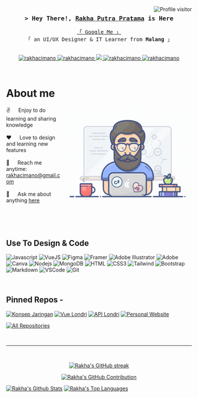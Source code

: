 <a href="https://komarev.com/ghpvc/?username=rakhacimano">
  <img align="right" src="https://komarev.com/ghpvc/?username=rakhacimano&label=Visitors&color=0e75b6&style=flat" alt="Profile visitor" />
</a>

<!-- Intro  -->
<h3 align="center">
        <samp>&gt; Hey There!,
                <b><a target="_blank" href="https://rakhacimano.github.io">Rakha Putra Pratama</a></b>
        is Here</samp>
</h3>


<p align="center"> 
  <samp>
    <a href="https://www.google.com/search?q=Rakha+Putra+Pratama">「 Google Me 」</a>
    <br>
    「 an UI/UX Designer & IT Learner from <b>Malang</b> 」
    <br>
    <br>
  </samp>
</p>

<p align="center">
 <a href="https://rakhacimano.github.io" target="blank">
  <img src="https://img.shields.io/badge/Website-DC143C?style=for-the-badge&logo=medium&logoColor=white" alt="rakhacimano" />
 </a>
 <a href="https://linkedin.com/in/rakhacimano" target="_blank">
  <img src="https://img.shields.io/badge/LinkedIn-0077B5?style=for-the-badge&logo=linkedin&logoColor=white" alt="rakhacimano"/>
 </a>
 <a href="https://twitter.com/rakhacimano" target="_blank">
  <img src="https://img.shields.io/badge/Twitter-1DA1F2?style=for-the-badge&logo=twitter&logoColor=white" />
 </a>
 <a href="https://instagram.com/rakhacimano" target="_blank">
  <img src="https://img.shields.io/badge/Instagram-fe4164?style=for-the-badge&logo=instagram&logoColor=white" alt="rakhacimano" />
 </a> 
 <a href="https://facebook.com/rakhacimano" target="_blank">
  <img src="https://img.shields.io/badge/Facebook-20BEFF?&style=for-the-badge&logo=facebook&logoColor=white" alt="rakhacimano"  />
  </a> 
</p>
<br />

<!-- About Section -->
 # About me
 
<p>
 <img align="right" width="350" src="programmer.gif" alt="Coding gif" />
  
 ✌️ &emsp; Enjoy to do learning and sharing knowledge <br/><br/>
 ❤️ &emsp; Love to design and learning new features<br/><br/>
 📧 &emsp; Reach me anytime: rakhacimano@gmail.com<br/><br/>
 💬 &emsp; Ask me about anything [here](https://github.com/rakhacimano/rakhacimano/issues)

</p>

<br/>
<br/>
<br/>

## Use To Design & Code

![Javascript](https://img.shields.io/badge/Javascript-F0DB4F?style=for-the-badge&labelColor=black&logo=javascript&logoColor=F0DB4F)
![VueJS](https://img.shields.io/badge/Vue.js-35495E?style=for-the-badge&logo=vuedotjs&logoColor=4FC08D)
![Figma](https://img.shields.io/badge/figma-%23F24E1E.svg?style=for-the-badge&logo=figma&logoColor=white)
![Framer](https://img.shields.io/badge/Framer-black?style=for-the-badge&logo=framer&logoColor=blue)
![Adobe Illustrator](https://img.shields.io/badge/adobe%20illustrator-%23FF9A00.svg?style=for-the-badge&logo=adobe%20illustrator&logoColor=white)
![Adobe](https://img.shields.io/badge/adobe-%23FF0000.svg?style=for-the-badge&logo=adobe&logoColor=white)
![Canva](https://img.shields.io/badge/Canva-%2300C4CC.svg?style=for-the-badge&logo=Canva&logoColor=white)
![Nodejs](https://img.shields.io/badge/Nodejs-3C873A?style=for-the-badge&labelColor=black&logo=node.js&logoColor=3C873A)
![MongoDB](https://img.shields.io/badge/MongoDB-4EA94B?style=for-the-badge&logo=mongodb&logoColor=white)
![HTML](https://img.shields.io/badge/HTML5-E34F26?style=for-the-badge&logo=html5&logoColor=white)
![CSS3](https://img.shields.io/badge/CSS3-1572B6?style=for-the-badge&logo=css3&logoColor=white)
![Tailwind](https://img.shields.io/badge/Tailwind_CSS-092749?style=for-the-badge&logo=tailwindcss&logoColor=06B6D4&labelColor=000000)
![Bootstrap](https://img.shields.io/badge/Bootstrap-563D7C?style=for-the-badge&logo=bootstrap&logoColor=white)
![Markdown](https://img.shields.io/badge/Markdown-000000?style=for-the-badge&logo=markdown&logoColor=white)
![VSCode](https://img.shields.io/badge/Visual_Studio-0078d7?style=for-the-badge&logo=visual%20studio&logoColor=white)
![Git](https://img.shields.io/badge/Git-F05032?style=for-the-badge&logo=git&logoColor=white)

<br/>

## Pinned Repos -
[![Konsep Jaringan](https://github-readme-stats.vercel.app/api/pin/?username=rakhacimano&repo=konsep-jaringan&border_color=7F3FBF&bg_color=0D1117&title_color=C9D1D9&text_color=8B949E&icon_color=7F3FBF)](https://github.com/rakhacimano/konsep-jaringan)
[![Vue Londri](https://github-readme-stats.vercel.app/api/pin/?username=rakhacimano&repo=vue_londri&border_color=7F3FBF&bg_color=0D1117&title_color=C9D1D9&text_color=8B949E&icon_color=7F3FBF)](https://github.com/rakhacimano/vue_londri)
[![API Londri](https://github-readme-stats.vercel.app/api/pin/?username=rakhacimano&repo=api_laundry&border_color=7F3FBF&bg_color=0D1117&title_color=C9D1D9&text_color=8B949E&icon_color=7F3FBF)](https://github.com/rakhacimano/api_laundry)
[![Personal Website](https://github-readme-stats.vercel.app/api/pin/?username=rakhacimano&repo=rakhacimano.github.io&border_color=7F3FBF&bg_color=0D1117&title_color=C9D1D9&text_color=8B949E&icon_color=7F3FBF)](https://github.com/rakhacimano/rakhacimano.github.io)

<p align="left">
  <a href="https://github.com/rakhacimano?tab=repositories" target="_blank"><img alt="All Repositories" title="All Repositories" src="https://img.shields.io/badge/-All%20Repos-2962FF?style=for-the-badge&logo=koding&logoColor=white"/></a>
</p>

<br/>
<hr/>
<br/>

<p align="center">
  <a href="https://github.com/rakhacimano">
    <img src="https://github-readme-streak-stats.herokuapp.com/?user=alsiam&theme=radical&border=7F3FBF&background=0D1117" alt="Rakha's GitHub streak"/>
  </a>
</p>

<p align="center">
  <a href="https://github.com/rakhacimano">
    <img src="https://github-profile-summary-cards.vercel.app/api/cards/profile-details?username=rakhacimano&theme=radical" alt="Rakha's GitHub Contribution"/>
  </a>
</p>

<a> 
    <a href="https://github.com/rakhacimano"><img alt="Rakha's Github Stats" src="https://denvercoder1-github-readme-stats.vercel.app/api?username=rakhacimano&show_icons=true&count_private=true&theme=react&border_color=7F3FBF&bg_color=0D1117&title_color=F85D7F&icon_color=F8D866" height="192px" width="49.5%"/></a>
  <a href="https://github.com/rakhacimano"><img alt="Rakha's Top Languages" src="https://denvercoder1-github-readme-stats.vercel.app/api/top-langs/?username=rakhacimano&langs_count=8&layout=compact&theme=react&border_color=7F3FBF&bg_color=0D1117&title_color=F85D7F&icon_color=F8D866" height="192px" width="49.5%"/></a>
  <br/>
</a>
